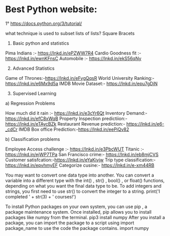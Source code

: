 

# Best Python website: 
1° https://docs.python.org/3/tutorial/



what technique  is used to subset lists of lists? 
Square Bracets


1. Basic python and statistics

Pima Indians :- https://lnkd.in/ePZWW7R4
Cardio Goodness fit :- https://lnkd.in/ewnKFnsC
Automobile :- https://lnkd.in/ekS56qNy

2. Advanced Statistics

Game of Thrones:-https://lnkd.in/eFvgQqsR
World University Ranking:-https://lnkd.in/e6Mx9d5a
IMDB Movie Dataset:- https://lnkd.in/epu7gDiN

3. Supervised Learning

a) Regression Problems

How much did it rain :- https://lnkd.in/e3cYr6Qt
Inventory Demand:- https://lnkd.in/efC8xWqB
Property Inspection predictiion:- https://lnkd.in/eTAycBZk
Restaurant Revenue prediction:- https://lnkd.in/e6-_cdCr
IMDB Box office Prediction:-https://lnkd.in/eePiQv82

b) Classification problems

Employee Access challenge :- https://lnkd.in/e3PbcWUT
Titanic :- https://lnkd.in/ejWP7TPa
San Francisco crime:- https://lnkd.in/eb8mjCVS
Customer satisfcation:-https://lnkd.in/eYaKivjw
Trip type classification:- https://lnkd.in/epvhmyEF
Categorize cusine:- https://lnkd.in/e-xm44RB





You may want to convert one data type into another. You can convert a variable into a different type with the int() , str() , bool() , or float() functions, depending on what you want the final data type to be. To add integers and strings, you first need to use str() to convert the integer to a string. 
print('I completed ' + str(3) + ' courses!')



To install Python packages on your own system, you can use pip , a package maintenance system. Once installed, pip allows you to install packages like numpy from the terminal. pip3 install numpy After you install a package, you can import the package to a script using import package_name to use the code the package contains. import numpy
